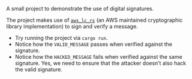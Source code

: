 A small project to demonstrate the use of digital signatures.

The project makes use of
[`aws_lc_rs`](https://docs.rs/aws-lc-rs/latest/aws_lc_rs/signature/index.html) (an AWS maintained
cryptographic library implementation) to sign and verify a message.

- Try running the project via `cargo run`.
- Notice how the `VALID_MESSAGE` passes when verified against the signature.
- Notice how the `HACKED_MESSAGE` fails when verified against the same signature. Yes, we need to
  ensure that the attacker doesn’t also hack the valid signature.


